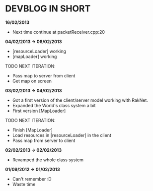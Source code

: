 <h1>DEVBLOG IN SHORT</h1>

<b>16/02/2013</b>

* Next time continue at packetReceiver.cpp:20

<b>04/02/2013 -> 06/02/2013</b>

* [resourceLoader] working
* [mapLoader] working

TODO NEXT ITERATION:

* Pass map to server from client
* Get map on screen

<b>03/02/2013 -> 04/02/2013</b>

* Got a first version of the client/server model working with RakNet.
* Expanded the World's class system a bit
* First version [MapLoader]

TODO NEXT ITERATION:

* Finish [MapLoader]
* Load resources in [resourceLoader] in the client
* Pass map from server to client

<b>02/02/2013 -> 02/02/2013</b>

* Revamped the whole class system

<b>01/09/2012 -> 01/02/2013</b>

* Can't remember :D
* Waste time


  
	
	
	



